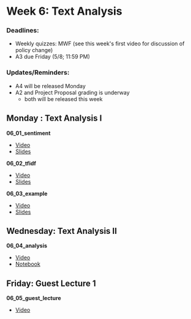 # Week 6: Text Analysis

### Deadlines:

- Weekly quizzes: MWF (see this week's first video for discussion of policy change)
- A3 due Friday (5/8; 11:59 PM)

### Updates/Reminders:
- A4 will be released Monday
- A2 and Project Proposal grading is underway
	- both will be released this week

## Monday : Text Analysis I

**06_01_sentiment**
- [Video](https://youtu.be/XN2KGP5iJJg)
- [Slides](https://github.com/COGS108/Lectures-Sp20/blob/master/06_text/06_01_sentiment.pdf)

**06_02_tfidf**
- [Video](https://youtu.be/BtcNlYgmZJM)
- [Slides](https://github.com/COGS108/Lectures-Sp20/blob/master/06_text/06_02_tfidf.pdf)

**06_03_example**
- [Video](https://youtu.be/kJrlMWZz9X8)
- [Slides](https://github.com/COGS108/Lectures-Sp20/blob/master/06_text/06_03_example.pdf)

## Wednesday: Text Analysis II

**06_04_analysis**
- [Video](https://youtu.be/EBhN9FJRU18)
- [Notebook](https://github.com/COGS108/Lectures-Sp20/blob/master/06_text/06_04_analysis.ipynb)


## Friday: Guest Lecture 1

**06_05_guest_lecture**
- [Video](https://youtu.be/oFjRzYXivGY)
